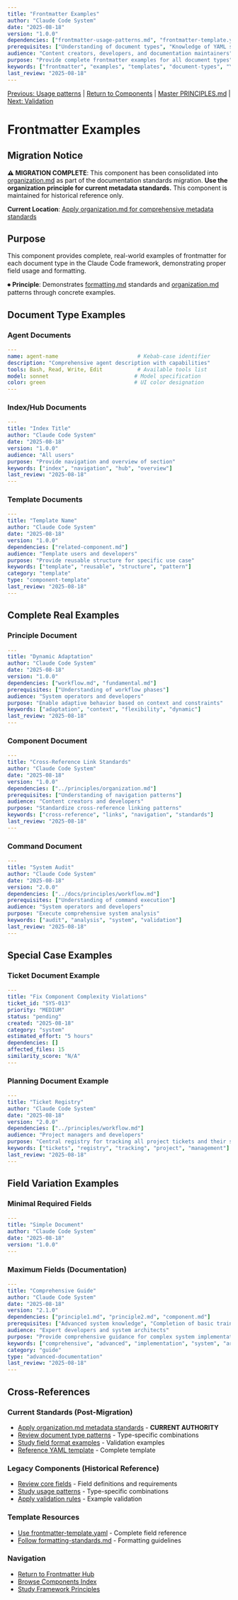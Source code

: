 ```yaml
---
title: "Frontmatter Examples"
author: "Claude Code System"
date: "2025-08-18"
version: "1.0.0"
dependencies: ["frontmatter-usage-patterns.md", "frontmatter-template.yaml"]
prerequisites: ["Understanding of document types", "Knowledge of YAML syntax"]
audience: "Content creators, developers, and documentation maintainers"
purpose: "Provide complete frontmatter examples for all document types"
keywords: ["frontmatter", "examples", "templates", "document-types", "YAML"]
last_review: "2025-08-18"
---
```


[Previous: Usage patterns](frontmatter-usage-patterns.md) | [Return to Components](README.md) | [Master PRINCIPLES.md](../PRINCIPLES.md) | [Next: Validation](frontmatter-validation.md)

# Frontmatter Examples

## Migration Notice

**⚠️ MIGRATION COMPLETE**: This component has been consolidated into [organization.md](../principles/organization.md#documentation-metadata-standards) as part of the documentation standards migration. **Use the organization principle for current metadata standards.** This component is maintained for historical reference only.

**Current Location**: [Apply organization.md for comprehensive metadata standards](../principles/organization.md#documentation-metadata-standards)

## Purpose

This component provides complete, real-world examples of frontmatter for each document type in the Claude Code framework, demonstrating proper field usage and formatting.

⏺ **Principle**: Demonstrates [formatting.md](../principles/formatting.md) standards and [organization.md](../principles/organization.md) patterns through concrete examples.

## Document Type Examples

### Agent Documents
```yaml
---
name: agent-name                         # Kebab-case identifier
description: "Comprehensive agent description with capabilities"
tools: Bash, Read, Write, Edit           # Available tools list
model: sonnet                           # Model specification
color: green                            # UI color designation
---
```

### Index/Hub Documents
```yaml
---
title: "Index Title"
author: "Claude Code System"
date: "2025-08-18"
version: "1.0.0"
audience: "All users"
purpose: "Provide navigation and overview of section"
keywords: ["index", "navigation", "hub", "overview"]
last_review: "2025-08-18"
---
```

### Template Documents
```yaml
---
title: "Template Name"
author: "Claude Code System"
date: "2025-08-18"
version: "1.0.0"
dependencies: ["related-component.md"]
audience: "Template users and developers"
purpose: "Provide reusable structure for specific use case"
keywords: ["template", "reusable", "structure", "pattern"]
category: "template"
type: "component-template"
last_review: "2025-08-18"
---
```

## Complete Real Examples

### Principle Document
```yaml
---
title: "Dynamic Adaptation"
author: "Claude Code System"
date: "2025-08-18"
version: "1.0.0"
dependencies: ["workflow.md", "fundamental.md"]
prerequisites: ["Understanding of workflow phases"]
audience: "System operators and developers"
purpose: "Enable adaptive behavior based on context and constraints"
keywords: ["adaptation", "context", "flexibility", "dynamic"]
last_review: "2025-08-18"
---
```

### Component Document
```yaml
---
title: "Cross-Reference Link Standards"
author: "Claude Code System"
date: "2025-08-18"
version: "1.0.0"
dependencies: ["../principles/organization.md"]
prerequisites: ["Understanding of navigation patterns"]
audience: "Content creators and developers"
purpose: "Standardize cross-reference linking patterns"
keywords: ["cross-reference", "links", "navigation", "standards"]
last_review: "2025-08-18"
---
```

### Command Document
```yaml
---
title: "System Audit"
author: "Claude Code System"
date: "2025-08-18"
version: "2.0.0"
dependencies: ["../docs/principles/workflow.md"]
prerequisites: ["Understanding of command execution"]
audience: "System operators and developers"
purpose: "Execute comprehensive system analysis"
keywords: ["audit", "analysis", "system", "validation"]
last_review: "2025-08-18"
---
```

## Special Case Examples

### Ticket Document Example
```yaml
---
title: "Fix Component Complexity Violations"
ticket_id: "SYS-013"
priority: "MEDIUM"
status: "pending"
created: "2025-08-18"
category: "system"
estimated_effort: "5 hours"
dependencies: []
affected_files: 15
similarity_score: "N/A"
---
```

### Planning Document Example
```yaml
---
title: "Ticket Registry"
author: "Claude Code System"
date: "2025-08-18"
version: "2.0.0"
dependencies: ["../principles/workflow.md"]
audience: "Project managers and developers"
purpose: "Central registry for tracking all project tickets and their status"
keywords: ["tickets", "registry", "tracking", "project", "management"]
last_review: "2025-08-18"
---
```

## Field Variation Examples

### Minimal Required Fields
```yaml
---
title: "Simple Document"
author: "Claude Code System"
date: "2025-08-18"
version: "1.0.0"
---
```

### Maximum Fields (Documentation)
```yaml
---
title: "Comprehensive Guide"
author: "Claude Code System"
date: "2025-08-18"
version: "2.1.0"
dependencies: ["principle1.md", "principle2.md", "component.md"]
prerequisites: ["Advanced system knowledge", "Completion of basic training"]
audience: "Expert developers and system architects"
purpose: "Provide comprehensive guidance for complex system implementation"
keywords: ["comprehensive", "advanced", "implementation", "system", "architecture"]
category: "guide"
type: "advanced-documentation"
last_review: "2025-08-18"
---
```

## Cross-References

### Current Standards (Post-Migration)
- [Apply organization.md metadata standards](../principles/organization.md#documentation-metadata-standards) - **CURRENT AUTHORITY**
- [Review document type patterns](../principles/organization.md#document-type-patterns) - Type-specific combinations
- [Study field format examples](../principles/organization.md#field-format-examples) - Validation examples
- [Reference YAML template](../principles/organization.md#complete-yaml-template-reference) - Complete template

### Legacy Components (Historical Reference)
- [Review core fields](frontmatter-core-fields.md) - Field definitions and requirements
- [Study usage patterns](frontmatter-usage-patterns.md) - Type-specific combinations
- [Apply validation rules](frontmatter-validation.md) - Example validation

### Template Resources
- [Use frontmatter-template.yaml](frontmatter-template.yaml) - Complete field reference
- [Follow formatting-standards.md](formatting-standards.md) - Formatting guidelines

### Navigation
- [Return to Frontmatter Hub](frontmatter-template-usage.md)
- [Browse Components Index](README.md)
- [Study Framework Principles](../PRINCIPLES.md)